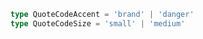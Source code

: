 ```typescript
type QuoteCodeAccent = 'brand' | 'danger'
type QuoteCodeSize = 'small' | 'medium'
```
